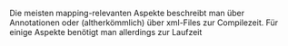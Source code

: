 Die meisten mapping-relevanten Aspekte beschreibt man über Annotationen oder (altherkömmlich) über xml-Files zur Compilezeit. Für einige Aspekte benötigt man allerdings zur Laufzeit
 